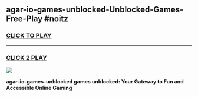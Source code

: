 
## agar-io-games-unblocked-Unblocked-Games-Free-Play #noitz
<h3>
<a href="https://us.freeplayer.one?title=agar-io-games-unblocked&ref=9M">CLICK TO PLAY</a></h3>
<hr>

<h3>
<a href="https://us.freeplayer.one?title=agar-io-games-unblocked&ref=9M">CLICK 2 PLAY</a>
  
</h3>

<a href="https://us.freeplayer.one?title=agar-io-games-unblocked&ref=9M"><img src="https://clearcache.store/games.png"></a>


**agar-io-games-unblocked games unblocked: Your Gateway to Fun and Accessible Online Gaming**
